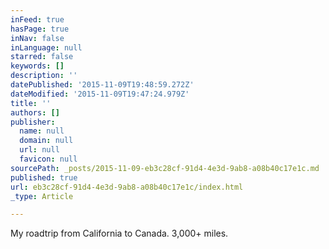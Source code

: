 ```yaml
---
inFeed: true
hasPage: true
inNav: false
inLanguage: null
starred: false
keywords: []
description: ''
datePublished: '2015-11-09T19:48:59.272Z'
dateModified: '2015-11-09T19:47:24.979Z'
title: ''
authors: []
publisher:
  name: null
  domain: null
  url: null
  favicon: null
sourcePath: _posts/2015-11-09-eb3c28cf-91d4-4e3d-9ab8-a08b40c17e1c.md
published: true
url: eb3c28cf-91d4-4e3d-9ab8-a08b40c17e1c/index.html
_type: Article

---
```

My roadtrip from California to Canada.  3,000+ miles.